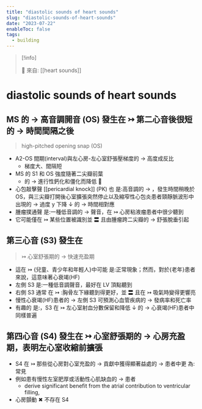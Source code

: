 ```yaml
---
title: "diastolic sounds of heart sounds"
slug: "diastolic-sounds-of-heart-sounds"
date: "2023-07-22"
enableToc: false
tags:
  - building
---
```


> [!info]
>
> 🌱 來自: [[heart sounds]]

# diastolic sounds of heart sounds

## MS 的 → 高音調開音 (OS) 發生在 ↣ 第二心音後很短的 → 時間間隔之後

> high-pitched opening snap (OS)

- A2-OS 間期(interval)與左心房-左心室舒張壓梯度的 → 高度成反比
  - 梯度大、間隔短
- MS 的 S1 和 OS 強度隨著二尖瓣前葉
  - 的 → 進行性鈣化和僵化而降低 
- 心包敲擊聲 [[pericardial knock]] (PK) 也 是:高音調的 → ，發生時間稍晚於 OS，與三尖瓣打開後心室擴張突然停止以及縮窄性心包炎患者頸靜脈波形中出現的 → 過度 y 下降 ↓ 的 → 時間相對應
- 腫瘤撲通聲 是:一種低音調的 → 聲音，在 ↣ 心房粘液瘤患者中很少聽到
- 它可能僅在 ↣ 某些位置被識別並 〓 且由腫瘤跨二尖瓣的 → 舒張脫垂引起

## 第三心音 (S3) 發生在

> ↣ 心室舒張期的 → 快速充盈期

- 這在 ↣ {兒童、青少年和年輕人}中可能 是:正常現象；然而，對於{老年}患者來說，這意味著心衰竭(HF)
- 左側 S3 是:一種低音調聲音，最好在 LV 頂點聽到
- 右側 S3 通常 在 ↣ :胸骨左下緣聽到得更好，並 〓 且在 ↣ 吸氣時變得更響亮
- 慢性心衰竭(HF)患者的 → 左側 S3 可預測心血管疾病的 → 發病率和死亡率
- 有趣的 是:，S3 在 ↣ 左心室射血分數保留和降低 ↓ 的 → 心衰竭(HF)患者中同樣普遍

## 第四心音 (S4) 發生在 ↣ 心室舒張期的 → 心房充盈期，表明左心室收縮前擴張

- S4 在 ↣ 那些從心房對心室充盈的 → 貢獻中獲得顯著益處的 → 患者中更 為:常見
- 例如患有慢性左室肥厚或活動性心肌缺血的 → 患者
  - derive significant benefit from the atrial contribution to ventricular filling,
- 心房顫動 ✖ 不存在 S4
